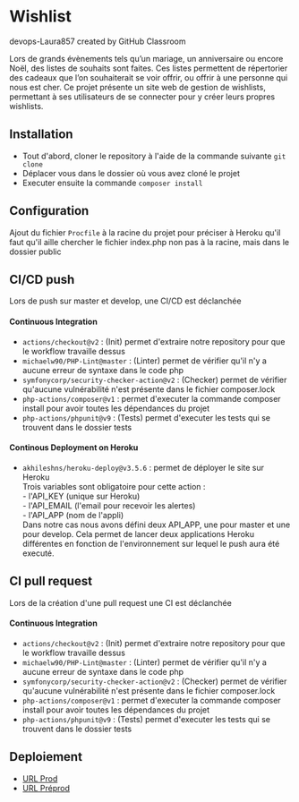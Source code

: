 # Wishlist
devops-Laura857 created by GitHub Classroom

Lors de grands évènements tels qu’un mariage, un anniversaire ou encore Noël, des listes de souhaits sont faites. 
Ces listes permettent de répertorier des cadeaux que l’on souhaiterait se voir offrir, ou offrir à une personne qui nous est cher.
Ce projet présente un site web de gestion de wishlists, permettant à ses utilisateurs de se connecter pour y créer leurs propres wishlists.



## Installation

- Tout d'abord, cloner le repository à l'aide de la commande suivante ``git clone``
- Déplacer vous dans le dossier où vous avez cloné le projet
- Executer ensuite la commande ``composer install``



## Configuration

Ajout du fichier ``Procfile`` à la racine du projet pour préciser à Heroku qu'il faut qu'il aille chercher le fichier index.php non pas à la racine, mais dans le dossier public


## CI/CD push

Lors de push sur master et develop, une CI/CD est déclanchée

#### Continuous Integration

   - `actions/checkout@v2` : (Init) permet d'extraire notre repository pour que le workflow travaille dessus
   - `michaelw90/PHP-Lint@master` : (Linter) permet de vérifier qu'il n'y a aucune erreur de syntaxe dans le code php
   - `symfonycorp/security-checker-action@v2` : (Checker) permet de vérifier qu'aucune vulnérabilité n'est présente dans le fichier composer.lock
   - `php-actions/composer@v1` : permet d'executer la commande composer install pour avoir toutes les dépendances du projet
   - `php-actions/phpunit@v9` : (Tests) permet d'executer les tests qui se trouvent dans le dossier tests
   
#### Continous Deployment on Heroku

   - `akhileshns/heroku-deploy@v3.5.6` : permet de déployer le site sur Heroku     
   Trois variables sont obligatoire pour cette action :     
          - l'API_KEY (unique sur Heroku)    
          - l'API_EMAIL (l'email pour recevoir les alertes)    
          - l'API_APP (nom de l'appli)   
   Dans notre cas nous avons défini deux API_APP, une pour master et une pour develop. 
   Cela permet de lancer deux applications Heroku différentes en fonction de l'environnement sur lequel le push aura été executé.



## CI pull request

Lors de la création d'une pull request une CI est déclanchée

#### Continuous Integration 

   - `actions/checkout@v2` : (Init) permet d'extraire notre repository pour que le workflow travaille dessus
   - `michaelw90/PHP-Lint@master` : (Linter) permet de vérifier qu'il n'y a aucune erreur de syntaxe dans le code php
   - `symfonycorp/security-checker-action@v2` : (Checker) permet de vérifier qu'aucune vulnérabilité n'est présente dans le fichier composer.lock
   - `php-actions/composer@v1` : permet d'executer la commande composer install pour avoir toutes les dépendances du projet
   - `php-actions/phpunit@v9` : (Tests) permet d'executer les tests qui se trouvent dans le dossier tests
   
   
   
 ## Deploiement
 
  - [URL Prod](https://iim-devops-projet-master.herokuapp.com) 
  - [URL Préprod](https://iim-devops-projet-develop.herokuapp.com)
   
   
